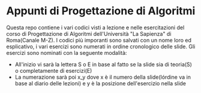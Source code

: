 # Appunti di Progettazione di Algoritmi

Questa repo contiene i vari codici visti a lezione e nelle esercitazioni del corso di Progettazione di Algoritmi dell'Università "La Sapienza" di Roma(Canale M-Z).
I codici più imporanti sono salvati con un nome loro ed esplicativo, i vari esercizi sono numerati in ordine cronologico delle slide. Gli esercizi sono nominati con la seguente modalità:
- All'inizio  vi sarà la lettera S o E in base al fatto se la slide sia di teoria(S) o completamente di esercizi(E)
- La numerazione sarà poi x_y dove x è il numero della slide(lórdine va in base al diario delle lezioni) e y è la posizione dell'esercizio nella slide
